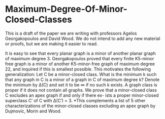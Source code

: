 # Maximum-Degree-Of-Minor-Closed-Classes

This is a draft of the paper we are writing with professors Agelos Georgakopoulos and David Wood. We do not intend to add any new material or proofs, but we are making it easier to read.

It is easy to see that every planar graph is a minor of another planar graph
of maximum degree 3. Georgakopoulos proved that every finite K5-minor
free graph is a minor of another K5-minor-free graph of maximum degree
22, and inquired if this is smallest possible.
This motivates the following generalization: Let C be a minor-closed class.
What is the minimum k such that any graph in C is a minor of a graph
in C of maximum degree k? Denote the minimum by ∆(C) and set it to
be ∞ if no such k exists.
A graph class is proper if it does not contain all graphs. We prove that
a minor-closed class C excludes an apex graph if and only if there ex-
ists a proper minor-closed superclass C′ of C with ∆(C′) = 3. *This
complements a list of 5 other characterizations of the minor-closed classes
excluding an apex graph by Dujmovic, Morin and Wood.
